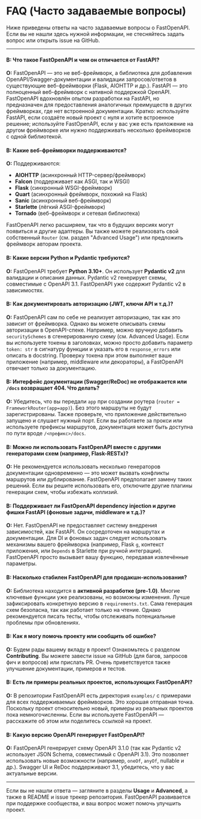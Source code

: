 # FAQ (Часто задаваемые вопросы)

Ниже приведены ответы на часто задаваемые вопросы о FastOpenAPI. Если вы не нашли здесь нужной информации, не стесняйтесь задать вопрос или открыть issue на GitHub.

---

#### **В: Что такое FastOpenAPI и чем он отличается от FastAPI?**  
**О:** FastOpenAPI — это не веб-фреймворк, а библиотека для добавления OpenAPI/Swagger-документации и валидации запросов/ответов в существующие веб-фреймворки (Flask, AIOHTTP и др.). FastAPI — это полноценный веб-фреймворк с нативной поддержкой OpenAPI. FastOpenAPI вдохновлён опытом разработки на FastAPI, но предназначен для предоставления аналогичных преимуществ в других фреймворках, где нет встроенной документации. Кратко: используйте FastAPI, если создаёте новый проект с нуля и хотите встроенное решение; используйте FastOpenAPI, если у вас уже есть приложение на другом фреймворке или нужно поддерживать несколько фреймворков с одной библиотекой.

#### **В: Какие веб-фреймворки поддерживаются?**  
**О:** Поддерживаются:

- **AIOHTTP** (асинхронный HTTP-сервер/фреймворк)
- **Falcon** (поддерживает как ASGI, так и WSGI)
- **Flask** (синхронный WSGI-фреймворк)
- **Quart** (асинхронный фреймворк, похожий на Flask)
- **Sanic** (асинхронный веб-фреймворк)
- **Starlette** (лёгкий ASGI-фреймворк)
- **Tornado** (веб-фреймворк и сетевая библиотека)

FastOpenAPI легко расширяем, так что в будущих версиях могут появиться и другие адаптеры. Вы также можете реализовать свой собственный `Router` (см. раздел "Advanced Usage") или предложить фреймворк авторам проекта.

#### **В: Какие версии Python и Pydantic требуются?**  
**О:** FastOpenAPI требует **Python 3.10+**. Он использует **Pydantic v2** для валидации и описания данных. Pydantic v2 генерирует схемы, совместимые с OpenAPI 3.1. FastOpenAPI уже содержит Pydantic v2 в зависимостях.

#### **В: Как документировать авторизацию (JWT, ключи API и т.д.)?**  
**О:** FastOpenAPI сам по себе не реализует авторизацию, так как это зависит от фреймворка. Однако вы можете описывать схемы авторизации в OpenAPI-спеке. Например, можно вручную добавить `securitySchemes` в сгенерированную схему (см. Advanced Usage). Если вы используете токены в заголовках, можно просто добавить параметр `token: str` в сигнатуру функции и указать его в `response_errors` или описать в docstring. Проверку токена при этом выполняет ваше приложение (например, middleware или декораторы), а FastOpenAPI отвечает только за документацию.

#### **В: Интерфейс документации (Swagger/ReDoc) не отображается или `/docs` возвращает 404. Что делать?**  
**О:** Убедитесь, что вы передали `app` при создании роутера (`router = FrameworkRouter(app=app)`). Без этого маршруты не будут зарегистрированы. Также проверьте, что приложение действительно запущено и слушает нужный порт. Если вы работаете за прокси или используете префиксы маршрутов, документация может быть доступна по пути вроде `/<префикс>/docs`.

#### **В: Можно ли использовать FastOpenAPI вместе с другими генераторами схем (например, Flask-RESTx)?**  
**О:** Не рекомендуется использовать несколько генераторов документации одновременно — это может вызвать конфликты маршрутов или дублирование. FastOpenAPI предполагает замену таких решений. Если вы решите использовать его, отключите другие плагины генерации схем, чтобы избежать коллизий.

#### **В: Поддерживает ли FastOpenAPI dependency injection и другие фишки FastAPI (фоновые задачи, middleware и т.д.)?**  
**О:** Нет. FastOpenAPI не предоставляет систему внедрения зависимостей, как FastAPI. Он сосредоточен на маршрутах и документации. Для DI и фоновых задач следует использовать механизмы вашего фреймворка (например, Flask `g`, контекст приложения, или `Depends` в Starlette при ручной интеграции). FastOpenAPI просто вызывает вашу функцию, передавая извлечённые параметры.

#### **В: Насколько стабилен FastOpenAPI для продакшн-использования?**  
**О:** Библиотека находится в **активной разработке (pre-1.0)**. Многие ключевые функции уже реализованы, но возможны изменения. Лучше зафиксировать конкретную версию в `requirements.txt`. Сама генерация схем безопасна, так как работает только на чтение. Однако рекомендуется писать тесты, чтобы отслеживать потенциальные проблемы при обновлениях.

#### **В: Как я могу помочь проекту или сообщить об ошибке?**  
**О:** Будем рады вашему вкладу в проект! Ознакомьтесь с разделом **Contributing**. Вы можете завести issue на GitHub (для багов, запросов фич и вопросов) или прислать PR. Очень приветствуется также улучшение документации, примеров и тестов.

#### **В: Есть ли примеры реальных проектов, использующих FastOpenAPI?**  
**О:** В репозитории FastOpenAPI есть директория `examples/` с примерами для всех поддерживаемых фреймворков. Это хорошая отправная точка. Поскольку проект относительно новый, примеры из реальных проектов пока немногочисленны. Если вы используете FastOpenAPI — расскажите об этом или поделитесь ссылкой на проект.

#### **В: Какую версию OpenAPI генерирует FastOpenAPI?**  
**О:** FastOpenAPI генерирует схему OpenAPI 3.1.0 (так как Pydantic v2 использует JSON Schema, совместимый с OpenAPI 3.1). Это позволяет использовать новые возможности (например, `oneOf`, `anyOf`, nullable и др.). Swagger UI и ReDoc поддерживают 3.1, убедитесь, что у вас актуальные версии.

---

Если вы не нашли ответа — загляните в разделы **Usage** и **Advanced**, а также в README и issue трекер репозитория. FastOpenAPI развивается при поддержке сообщества, и ваш вопрос может помочь улучшить проект.
